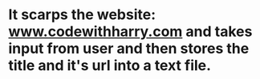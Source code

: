 # It scarps the website: www.codewithharry.com and takes input from user and then stores the title and it's url into a text file.
